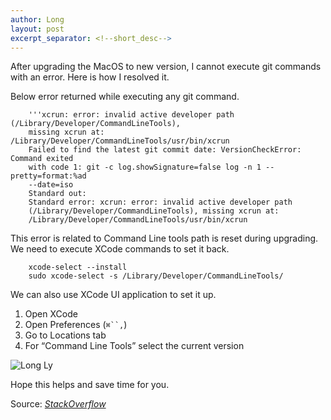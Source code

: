 ```yaml
---
author: Long
layout: post
excerpt_separator: <!--short_desc-->
---
```


After upgrading the MacOS to new version, I cannot execute git commands with an error. Here is how I resolved it.
<!--short_desc-->

Below error returned while executing any git command.

```
    '''xcrun: error: invalid active developer path (/Library/Developer/CommandLineTools),   
    missing xcrun at: /Library/Developer/CommandLineTools/usr/bin/xcrun
    Failed to find the latest git commit date: VersionCheckError: Command exited
    with code 1: git -c log.showSignature=false log -n 1 --pretty=format:%ad
    --date=iso
    Standard out: 
    Standard error: xcrun: error: invalid active developer path
    (/Library/Developer/CommandLineTools), missing xcrun at:
    /Library/Developer/CommandLineTools/usr/bin/xcrun
```

This error is related to Command Line tools path is reset during upgrading. We need to execute XCode commands to set it back.

```
    xcode-select --install
    sudo xcode-select -s /Library/Developer/CommandLineTools/
```

We can also use XCode UI application to set it up.

1. Open XCode
2. Open Preferences (`⌘``,`)
3. Go to Locations tab
4. For “Command Line Tools” select the current version  

<img src="{{site.url}}/assets/image/tech/xcode-version.png" class="img-thumbnail" alt="Long Ly">

Hope this helps and save time for you.

Source: <a href="https://stackoverflow.com/questions/64489433/xcrun-error-invalid-active-developer-path-problem-after-zsh-update-for-flutte" target="_blank">_StackOverflow_</a>